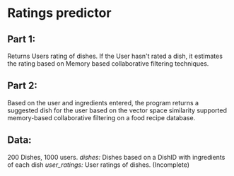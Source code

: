 # Ratings predictor
## Part 1: 
Returns Users rating of dishes. If the User hasn't rated a dish, it estimates the rating based on Memory based collaborative filtering techniques.

## Part 2:
Based on the user and ingredients entered, the program returns a suggested dish for the user based on the vector space similarity supported memory-based collaborative filtering on a food recipe database. 

## Data: 
200 Dishes, 1000 users. 
_dishes:_ Dishes based on a DishID with ingredients of each dish
_user_ratings:_ User ratings of dishes. (Incomplete) 
